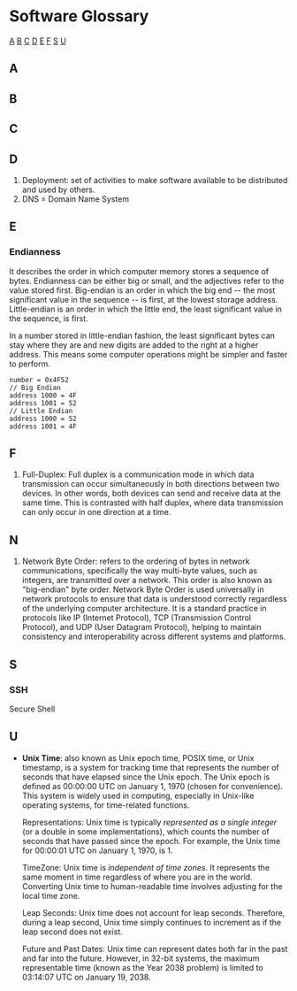 # Software Glossary
[A](#a)
[B](#b)
[C](#c)
[D](#d)
[E](#e)
[F](#f)
[S](#s)
[U](#u)

## A
## B
## C
## D
1. Deployment: set of activities to make software available to be distributed and used by others.
1. DNS = Domain Name System
## E
### Endianness 
It describes the order in which computer memory stores a sequence of bytes. Endianness can be either big or small, and the adjectives refer to the value stored first. Big-endian is an order in which the big end -- the most significant value in the sequence -- is first, at the lowest storage address. Little-endian is an order in which the little end, the least significant value in the sequence, is first. 

  In a number stored in little-endian fashion, the least significant bytes can stay where they are and new digits are added to the right at a higher address. This means some computer operations might be simpler and faster to perform.
  ```
  number = 0x4F52
  // Big Endian
  address 1000 = 4F
  address 1001 = 52
  // Little Endian
  address 1000 = 52
  address 1001 = 4F
  ```
## F
1. Full-Duplex: Full duplex is a communication mode in which data transmission can occur simultaneously in both directions between two devices. In other words, both devices can send and receive data at the same time. This is contrasted with half duplex, where data transmission can only occur in one direction at a time.
## N
1. Network Byte Order: refers to the ordering of bytes in network communications, specifically the way multi-byte values, such as integers, are transmitted over a network. This order is also known as "big-endian" byte order. Network Byte Order is used universally in network protocols to ensure that data is understood correctly regardless of the underlying computer architecture. It is a standard practice in protocols like IP (Internet Protocol), TCP (Transmission Control Protocol), and UDP (User Datagram Protocol), helping to maintain consistency and interoperability across different systems and platforms. 
## S
### SSH
Secure Shell 
## U
- **Unix Time**: also known as Unix epoch time, POSIX time, or Unix timestamp, is a system for tracking time that represents the number of seconds that have elapsed since the Unix epoch. The Unix epoch is defined as 00:00:00 UTC on January 1, 1970 (chosen for convenience). This system is widely used in computing, especially in Unix-like operating systems, for time-related functions.

  Representations: Unix time is typically *represented as a single integer* (or a double in some implementations), which counts the number of seconds that have passed since the epoch. For example, the Unix time for 00:00:01 UTC on January 1, 1970, is 1.
  
  TimeZone: Unix time is *independent of time zones*. It represents the same moment in time regardless of where you are in the world. Converting Unix time to human-readable time involves adjusting for the local time zone.
  
  Leap Seconds: Unix time does not account for leap seconds. Therefore, during a leap second, Unix time simply continues to increment as if the leap second does not exist.
  
  Future and Past Dates: Unix time can represent dates both far in the past and far into the future. However, in 32-bit systems, the maximum representable time (known as the Year 2038 problem) is limited to 03:14:07 UTC on January 19, 2038.